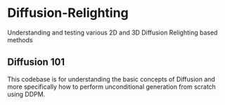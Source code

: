 # Diffusion-Relighting
Understanding and testing various 2D and 3D Diffusion Relighting based methods


## Diffusion 101
This codebase is for understanding the basic concepts of Diffusion and more specifically how to perform unconditional generation from scratch using DDPM.
